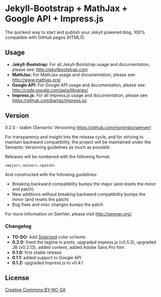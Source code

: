 # Jekyll-Bootstrap + MathJax + Google API + Impress.js

The quickest way to start and publish your Jekyll powered blog. 100% compatible with GitHub pages (HTML5).

## Usage

- **Jekyll-Bootstrap:** For all Jekyll-Bootstrap usage and documentation, please see: <http://jekyllbootstrap.com>
- **MathJax:** For MathJax usage and documentation, please see: <http://www.mathjax.org/>
- **Google API:** For Google API usage and documentaiton, please see: <http://code.google.com/apis/libraries/>
- **Impress.js:** For all Impress.js usage and documentation, please see: <https://github.com/bartaz/impress.js/>

## Version

0.2.0 - stable (Semantic Versioning <https://github.com/mojombo/semver>)


For transparency and insight into the release cycle, and for striving to maintain backward compatibility,
the project will be maintained under the Semantic Versioning guidelines as much as possible.

Releases will be numbered with the following format:

`<major>.<minor>.<patch>`

And constructed with the following guidelines:

* Breaking backward compatibility bumps the major (and resets the minor and patch)
* New additions without breaking backward compatibility bumps the minor (and resets the patch)
* Bug fixes and misc changes bumps the patch

For more information on SemVer, please visit <http://semver.org/>.

### Changelog

- **TO-DO:** Add [Solarized](http://ethanschoonover.com/solarized) color scheme
- **0.2.0:** fixed the tagline in posts, upgraded impress.js (v0.5.3), upgraded JB (v0.2.13), added content, added Adobe Sans Pro font
- **0.1.0:** first stable release
- **0.1.1:** added support to Google API
- **0.1.2:** upgraded Impress.js to v0.4.1

## License

[Creative Commons BY-NC-SA](http://creativecommons.org/licenses/by-nc-sa/3.0/)
